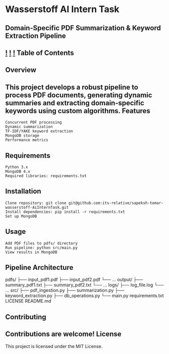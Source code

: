 Wasserstoff AI Intern Task
==========================
Domain-Specific PDF Summarization & Keyword Extraction Pipeline
-------------------------------------------------------------
[!]()
[!]()
[!](LICENSE)
Table of Contents
-----------------

Overview
------------
This project develops a robust pipeline to process PDF documents, generating dynamic summaries and extracting domain-specific keywords using custom algorithms.
Features
------------

    Concurrent PDF processing
    Dynamic summarization
    TF-IDF/YAKE keyword extraction
    MongoDB storage
    Performance metrics

Requirements
---------------

    Python 3.x
    MongoDB 4.x
    Required libraries: requirements.txt

Installation
---------------

    Clone repository: git clone git@github.com:its-relative/sapeksh-tomar-wasserstoff-AiInternTask.git
    Install dependencies: pip install -r requirements.txt
    Set up MongoDB

Usage
---------

    Add PDF files to pdfs/ directory
    Run pipeline: python src/main.py
    View results in MongoDB

Pipeline Architecture
-----------------------

pdfs/
  ├── input_pdf1.pdf
  ├── input_pdf2.pdf
  └── ...
output/
  ├── summary_pdf1.txt
  ├── summary_pdf2.txt
  └── ...
logs/
  ├── log_file.log
  └── ...
src/
  ├── pdf_ingestion.py
  ├── summarization.py
  ├── keyword_extraction.py
  ├── db_operations.py
  └── main.py
requirements.txt
LICENSE
README.md

Contributing
---------------
Contributions are welcome!
License
---------
This project is licensed under the MIT License.
